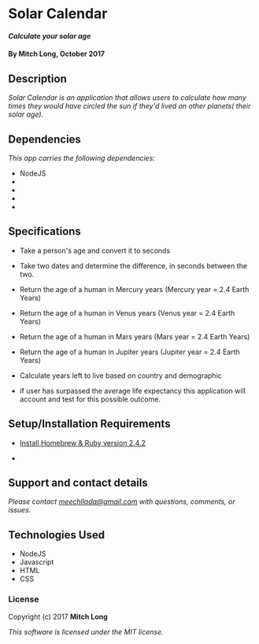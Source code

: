 # Solar Calendar

#### _Calculate your solar age_

#### By Mitch Long, October 2017

## Description

_Solar Calendar is an application that allows users to calculate how many times they would have circled the sun if they'd lived on other planets( their solar age)._

## Dependencies
_This app carries the following  dependencies:_
* NodeJS
*
*
*
*

## Specifications
* Take a person's age and convert it to seconds
* Take two dates and determine the difference, in seconds between the two.
* Return the age of a human in Mercury years (Mercury year = 2.4 Earth Years)
* Return the age of a human in Venus years (Venus year = 2.4 Earth Years)
* Return the age of a human in Mars years (Mars year = 2.4 Earth Years)
* Return the age of a human in Jupiter years (Jupiter year = 2.4 Earth Years)

* Calculate years left to live based on country and demographic
* if user has surpassed the average life expectancy this application will account and test for this possible outcome.



## Setup/Installation Requirements


* [Install Homebrew & Ruby version 2.4.2](https://www.learnhowtoprogram.com/ruby/getting-started-with-ruby/installing-ruby-8cbee6e1-8bcb-4d1b-943e-59b1d9a7ec39)


*

## Support and contact details

_Please contact [meechllada@gmail.com](mailto:meechllada@gmail.com) with questions, comments, or issues._

## Technologies Used

* NodeJS
* Javascript
* HTML
* CSS


### License

Copyright (c) 2017 **Mitch Long**

*This software is licensed under the MIT license.*
